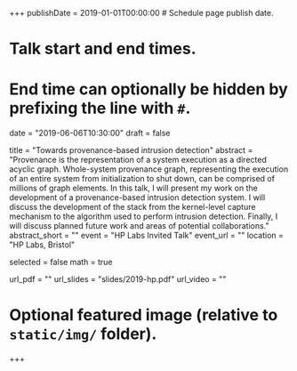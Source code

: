 +++
publishDate = 2019-01-01T00:00:00  # Schedule page publish date.

# Talk start and end times.
#   End time can optionally be hidden by prefixing the line with `#`.
date = "2019-06-06T10:30:00"
draft = false

title = "Towards provenance-based intrusion detection"
abstract = "Provenance is the representation of a system execution as a directed acyclic graph. Whole-system provenance graph, representing the execution of an entire system from initialization to shut down, can be comprised of millions of graph elements. In this talk, I will present my work on the development of a provenance-based intrusion detection system. I will discuss the development of the stack from the kernel-level capture mechanism to the algorithm used to perform intrusion detection. Finally, I will discuss planned future work and areas of potential collaborations."
abstract_short = ""
event = "HP Labs Invited Talk"
event_url = ""
location = "HP Labs, Bristol"

selected = false
math = true

url_pdf = ""
url_slides = "slides/2019-hp.pdf"
url_video = ""

# Optional featured image (relative to `static/img/` folder).

+++
